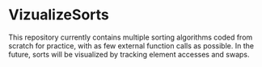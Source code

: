 # VizualizeSorts
This repository currently contains multiple sorting algorithms coded from
scratch for practice, with as few external function calls as possible.
In the future, sorts will be visualized by tracking element accesses and swaps.